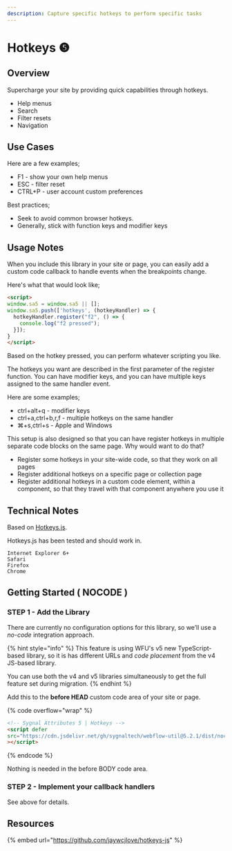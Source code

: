 ```yaml
---
description: Capture specific hotkeys to perform specific tasks
---
```


# Hotkeys ❺

## Overview

Supercharge your site by providing quick capabilities through hotkeys.

* Help menus
* Search
* Filter resets
* Navigation

## Use Cases

Here are a few examples;

* F1 - show your own help menus
* ESC - filter reset
* CTRL+P - user account custom preferences&#x20;

Best practices;

* Seek to avoid common browser hotkeys.
* Generally, stick with function keys and modifier keys&#x20;

## Usage Notes <a href="#usage-notes" id="usage-notes"></a>

When you include this library in your site or page, you can easily add a custom code callback to handle events when the breakpoints change.

Here's what that would look like;

```html
<script>
window.sa5 = window.sa5 || [];
window.sa5.push(['hotkeys', (hotkeyHandler) => {
  hotkeyHandler.register("f2", () => {
    console.log("f2 pressed");
  }]);
}
</script>
```

Based on the hotkey pressed, you can perform whatever scripting you like.

The hotkeys you want are described in the first parameter of the register function. You can have modifier keys, and you can have multiple keys assigned to the same handler event.

Here are some examples;

* ctrl+alt+q - modifier keys
* ctrl+a,ctrl+b,r,f - multiple hotkeys on the same handler
* ⌘+s,ctrl+s - Apple and Windows

This setup is also designed so that you can have register hotkeys in multiple separate code blocks on the same page. Why would want to do that?&#x20;

* Register some hotkeys in your site-wide code, so that they work on all pages
* Register additional hotkeys on a specific page or collection page
* Register additional hotkeys in a custom code element, within a component, so that they travel with that component anywhere you use it &#x20;

## Technical Notes

Based on [Hotkeys.js](https://github.com/jaywcjlove/hotkeys-js).

Hotkeys.js has been tested and should work in.

```
Internet Explorer 6+
Safari
Firefox
Chrome
```

## Getting Started ( NOCODE ) <a href="#getting-started-nocode" id="getting-started-nocode"></a>

### STEP 1 - Add the Library <a href="#step-1---add-the-library" id="step-1---add-the-library"></a>

There are currently no configuration options for this library, so we’ll use a _no-code_ integration approach.

{% hint style="info" %}
This feature is using WFU's v5 new TypeScript-based library, so it is has different URLs and _code placement_ from the v4 JS-based library.&#x20;

You can use both the v4 and v5 libraries simultaneously to get the full feature set during migration.
{% endhint %}

Add this to the **before HEAD** custom code area of your site or page.

{% code overflow="wrap" %}
```html
<!-- Sygnal Attributes 5 | Hotkeys -->
<script defer
src="https://cdn.jsdelivr.net/gh/sygnaltech/webflow-util@5.2.1/dist/nocode/webflow-hotkeys.min.js"
></script> 
```
{% endcode %}

Nothing is needed in the before BODY code area.&#x20;

### STEP 2 - Implement your callback handlers <a href="#step-2---apply-wfu-sort-and-configuration-attributes-to-the-elements-you-want-to-filter" id="step-2---apply-wfu-sort-and-configuration-attributes-to-the-elements-you-want-to-filter"></a>

See above for details.

## Resources

{% embed url="https://github.com/jaywcjlove/hotkeys-js" %}

